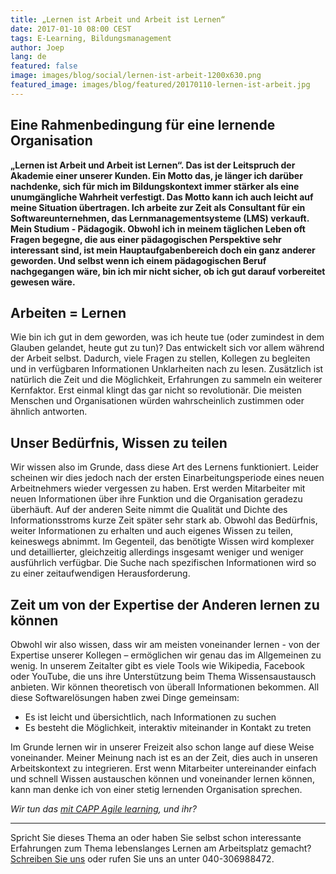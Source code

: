 ```yaml
---
title: „Lernen ist Arbeit und Arbeit ist Lernen“
date: 2017-01-10 08:00 CEST
tags: E-Learning, Bildungsmanagement
author: Joep
lang: de
featured: false
image: images/blog/social/lernen-ist-arbeit-1200x630.png
featured_image: images/blog/featured/20170110-lernen-ist-arbeit.jpg
---
```

## Eine Rahmenbedingung für eine lernende Organisation

**„Lernen ist Arbeit und Arbeit ist Lernen“. Das ist der Leitspruch der Akademie einer unserer Kunden. Ein Motto das, je länger ich darüber nachdenke, sich für mich im Bildungskontext immer stärker als eine unumgängliche Wahrheit verfestigt. Das Motto kann ich auch leicht auf meine Situation übertragen. Ich arbeite zur Zeit als Consultant für ein Softwareunternehmen, das Lernmanagementsysteme (LMS) verkauft. Mein Studium - Pädagogik. Obwohl ich in meinem täglichen Leben oft Fragen begegne, die aus einer pädagogischen Perspektive sehr interessant sind, ist mein Hauptaufgabenbereich doch ein ganz anderer geworden. Und selbst wenn ich einem pädagogischen Beruf nachgegangen wäre, bin ich mir nicht sicher, ob ich gut darauf vorbereitet gewesen wäre.**

## Arbeiten = Lernen

Wie bin ich gut in dem geworden, was ich heute tue (oder zumindest in dem Glauben gelandet, heute gut zu tun)? Das entwickelt sich vor allem während der Arbeit selbst. Dadurch, viele Fragen zu stellen, Kollegen zu begleiten und in verfügbaren Informationen Unklarheiten nach zu lesen. Zusätzlich ist natürlich die Zeit und die Möglichkeit, Erfahrungen zu sammeln ein weiterer Kernfaktor. Erst einmal klingt das gar nicht so revolutionär. Die meisten Menschen und Organisationen würden wahrscheinlich zustimmen oder ähnlich antworten.

## Unser Bedürfnis, Wissen zu teilen

Wir wissen also im Grunde, dass diese Art des Lernens funktioniert. Leider scheinen wir dies jedoch nach der ersten Einarbeitungsperiode eines neuen Arbeitnehmers wieder vergessen zu haben. Erst werden Mitarbeiter mit neuen Informationen über ihre Funktion und die Organisation geradezu überhäuft. Auf der anderen Seite nimmt die Qualität und Dichte des Informationsstroms kurze Zeit später sehr stark ab. Obwohl das Bedürfnis, weiter Informationen zu erhalten und auch eigenes Wissen zu teilen, keineswegs abnimmt. Im Gegenteil, das benötigte Wissen wird komplexer und detaillierter, gleichzeitig allerdings insgesamt weniger und weniger ausführlich verfügbar. Die Suche nach spezifischen Informationen wird so zu einer zeitaufwendigen Herausforderung.

## Zeit um von der Expertise der Anderen lernen zu können

Obwohl wir also wissen, dass wir am meisten voneinander lernen - von der Expertise unserer Kollegen – ermöglichen wir genau das im Allgemeinen zu wenig. In unserem Zeitalter gibt es viele Tools wie Wikipedia, Facebook oder YouTube, die uns ihre Unterstützung beim Thema Wissensaustausch anbieten. Wir können theoretisch von überall Informationen bekommen. All diese Softwarelösungen haben zwei Dinge gemeinsam:

- Es ist leicht und übersichtlich, nach Informationen zu suchen
- Es besteht die Möglichkeit, interaktiv miteinander in Kontakt zu treten

Im Grunde lernen wir in unserer Freizeit also schon lange auf diese Weise voneinander. Meiner Meinung nach ist es an der Zeit, dies auch in unseren Arbeitskontext zu integrieren. Erst wenn Mitarbeiter untereinander einfach und schnell Wissen austauschen können und voneinander lernen können, kann man denke ich von einer stetig lernenden Organisation sprechen.

*Wir tun das [mit CAPP Agile learning](/capp-agile-learning/), und ihr?*

---

Spricht Sie dieses Thema an oder haben Sie selbst schon interessante Erfahrungen zum Thema lebenslanges Lernen am Arbeitsplatz gemacht? [Schreiben Sie uns](mailto:info@defactolearning.de) oder rufen Sie uns an unter 040-306988472.
